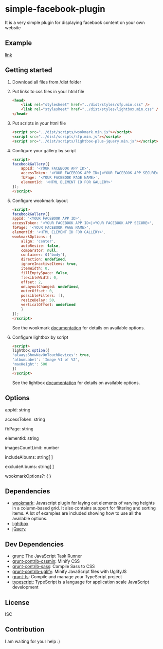 # simple-facebook-plugin 

It is a very simple plugin for displaying facebook content on your own website


## Example

[link](http://htmlpreview.github.io/?https://github.com/jacek-lapinski/Simple-Facebook-Plugin/blob/master/src/index.html)


## Getting started

1. Download all files from /dist folder

2. Put links to css files in your html file
    ```html
    <head>
        <link rel="stylesheet" href="../dist/styles/sfp.min.css" />
        <link rel="stylesheet" href="../dist/styles/lightbox.min.css" />
    </head>
    ```

3. Put scripts in your html file
    ```html
    <script src="../dist/scripts/wookmark.min.js"></script>
    <script src="../dist/scripts/sfp.min.js"></script>
    <script src="../dist/scripts/lightbox-plus-jquery.min.js"></script>
    ```

4. Configure your gallery by script
    ```html
    <script>
    facebookGallery({
        appId: '<YOUR FACEBOOK APP ID>',
        accessToken: '<YOUR FACEBOOK APP ID>|<YOUR FACEBOOK APP SECURE>',
        fbPage: '<YOUR FACEBOOK PAGE NAME>',
        elementId: '<HTML ELEMENT ID FOR GALLERY>'
    });
    </script>
    ```

5. Configure wookmark layout
    ```html
    <script>
    facebookGallery({
    appId: '<YOUR FACEBOOK APP ID>',
    accessToken: '<YOUR FACEBOOK APP ID>|<YOUR FACEBOOK APP SECURE>',
    fbPage: '<YOUR FACEBOOK PAGE NAME>',
    elementId: '<HTML ELEMENT ID FOR GALLERY>',
    wookmarkOptions: {
        align: 'center',
        autoResize: false,
        comparator: null,
        container: $('body'),
        direction: undefined,
        ignoreInactiveItems: true,
        itemWidth: 0,
        fillEmptySpace: false,
        flexibleWidth: 0,
        offset: 2,
        onLayoutChanged: undefined,
        outerOffset: 0,
        possibleFilters: [],
        resizeDelay: 50,
        verticalOffset: undefined
        }
    });
    </script>
    ```
    See the wookmark [documentation](http://www.wookmark.com/jquery-plugin) for details on available options.

6. Configure lightbox by script
    ```html
    <script>
    lightbox.option({
    'alwaysShowNavOnTouchDevices': true,
    'albumLabel': 'Image %1 of %2',
    'maxHeight': 500
    })  
    </script>
    ```
    See the lightbox [documentation](http://lokeshdhakar.com/projects/lightbox2/#options) for details on available options.


## Options

appId: string

accessToken: string

fbPage: string

elementId: string

imagesCountLimit: number

includeAlbums: string[ ]

excludeAlbums: string[ ]

wookmarkOptions?: { }


## Dependencies

- [wookmark](https://github.com/germanysbestkeptsecret/Wookmark-jQuery): Javascript plugin for laying out elements of varying heights in a column-based grid. It also contains support for filtering and sorting items. A lot of examples are included showing how to use all the available options.
- [lightbox](https://github.com/lokesh/lightbox2/)
- [jQuery](https://github.com/jquery/jquery)


## Dev Dependencies

- [grunt](https://github.com/gruntjs/grunt): The JavaScript Task Runner
- [grunt-contrib-cssmin](https://github.com/gruntjs/grunt-contrib-cssmin): Minify CSS
- [grunt-contrib-sass](https://github.com/gruntjs/grunt-contrib-sass): Compile Sass to CSS
- [grunt-contrib-uglify](https://github.com/gruntjs/grunt-contrib-uglify): Minify JavaScript files with UglifyJS
- [grunt-ts](https://github.com/TypeStrong/grunt-ts): Compile and manage your TypeScript project
- [typescript](https://github.com/Microsoft/TypeScript): TypeScript is a language for application scale JavaScript development


## License

ISC


## Contribution

I am waiting for your help :)